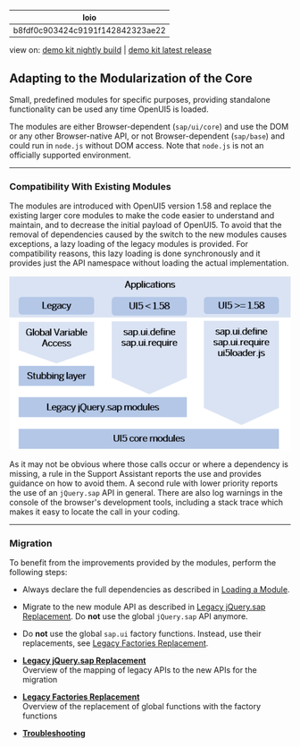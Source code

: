 <!-- loiob8fdf0c903424c9191f142842323ae22 -->

| loio |
| -----|
| b8fdf0c903424c9191f142842323ae22 |

<div id="loio">

view on: [demo kit nightly build](https://sdk.openui5.org/nightly/#/topic/b8fdf0c903424c9191f142842323ae22) | [demo kit latest release](https://sdk.openui5.org/topic/b8fdf0c903424c9191f142842323ae22)</div>

## Adapting to the Modularization of the Core

Small, predefined modules for specific purposes, providing standalone functionality can be used any time OpenUI5 is loaded.

The modules are either Browser-dependent \(`sap/ui/core`\) and use the DOM or any other Browser-native API, or not Browser-dependent \(`sap/base`\) and could run in `node.js` without DOM access. Note that `node.js` is not an officially supported environment.

***

<a name="loiob8fdf0c903424c9191f142842323ae22__section_dcz_jnh_y2b"/>

### Compatibility With Existing Modules

The modules are introduced with OpenUI5 version 1.58 and replace the existing larger core modules to make the code easier to understand and maintain, and to decrease the initial payload of OpenUI5. To avoid that the removal of dependencies caused by the switch to the new modules causes exceptions, a lazy loading of the legacy modules is provided. For compatibility reasons, this lazy loading is done synchronously and it provides just the API namespace without loading the actual implementation.

![](images/loio81e22f4606b044638780935701a279c8_LowRes.png)

As it may not be obvious where those calls occur or where a dependency is missing, a rule in the Support Assistant reports the use and provides guidance on how to avoid them. A second rule with lower priority reports the use of an `jQuery.sap` API in general. There are also log warnings in the console of the browser's development tools, including a stack trace which makes it easy to locate the call in your coding.

***

<a name="loiob8fdf0c903424c9191f142842323ae22__section_wbd_lph_y2b"/>

### Migration

To benefit from the improvements provided by the modules, perform the following steps:

-   Always declare the full dependencies as described in [Loading a Module](Loading_a_Module_d12024e.md).

-   Migrate to the new module API as described in [Legacy jQuery.sap Replacement](Legacy_jQuery_sap_Replacement_a075ed8.md). Do **not** use the global `jQuery.sap` API anymore.

-   Do **not** use the global `sap.ui` factory functions. Instead, use their replacements, see [Legacy Factories Replacement](Legacy_Factories_Replacement_491bd9c.md).


-   **[Legacy jQuery.sap Replacement](Legacy_jQuery_sap_Replacement_a075ed8.md "Overview of the mapping of legacy APIs to the new APIs for the migration")**  
Overview of the mapping of legacy APIs to the new APIs for the migration
-   **[Legacy Factories Replacement](Legacy_Factories_Replacement_491bd9c.md "Overview of the replacement of global functions with the factory
		functions")**  
Overview of the replacement of global functions with the factory functions
-   **[Troubleshooting](Troubleshooting_20f6ea7.md "")**  


